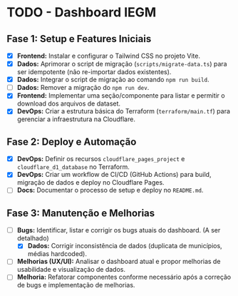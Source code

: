 # TODO - Dashboard IEGM

## Fase 1: Setup e Features Iniciais

- [x] **Frontend:** Instalar e configurar o Tailwind CSS no projeto Vite.
- [x] **Dados:** Aprimorar o script de migração (`scripts/migrate-data.ts`) para ser idempotente (não re-importar dados existentes).
- [x] **Dados:** Integrar o script de migração ao comando `npm run build`.
- [ ] **Dados:** Remover a migração do `npm run dev`.
- [x] **Frontend:** Implementar uma seção/componente para listar e permitir o download dos arquivos de dataset.
- [x] **DevOps:** Criar a estrutura básica do Terraform (`terraform/main.tf`) para gerenciar a infraestrutura na Cloudflare.

## Fase 2: Deploy e Automação

- [x] **DevOps:** Definir os recursos `cloudflare_pages_project` e `cloudflare_d1_database` no Terraform.
- [x] **DevOps:** Criar um workflow de CI/CD (GitHub Actions) para build, migração de dados e deploy no Cloudflare Pages.
- [ ] **Docs:** Documentar o processo de setup e deploy no `README.md`.

## Fase 3: Manutenção e Melhorias

- [ ] **Bugs:** Identificar, listar e corrigir os bugs atuais do dashboard. (A ser detalhado)
  - [x] **Dados:** Corrigir inconsistência de dados (duplicata de municípios, médias hardcoded).
- [ ] **Melhorias (UX/UI):** Analisar o dashboard atual e propor melhorias de usabilidade e visualização de dados.
- [ ] **Melhoria:** Refatorar componentes conforme necessário após a correção de bugs e implementação de melhorias.